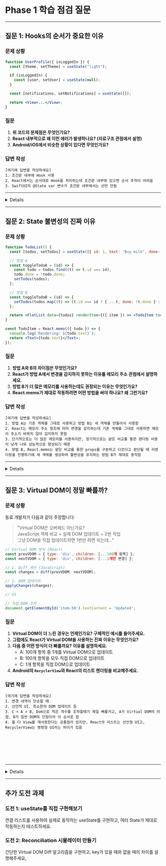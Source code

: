 # Phase 1 학습 점검 질문

---

## 질문 1: Hooks의 순서가 중요한 이유

### 문제 상황

```jsx
function UserProfile({ isLoggedIn }) {
  const [theme, setTheme] = useState("light");

  if (isLoggedIn) {
    const [user, setUser] = useState(null);
  }

  const [notifications, setNotifications] = useState([]);

  return <View>...</View>;
}
```

### 질문

1. **위 코드의 문제점은 무엇인가요?**
2. **React 내부적으로 왜 이런 에러가 발생하나요? (자료구조 관점에서 설명)**
3. **Android/iOS에서 비슷한 상황이 있다면 무엇인가요?**

### 답변 작성

```
[여기에 답변을 작성하세요]
1. 조건문 내부에 Hook 사용
2. React에서는 순서대로 Hook을 처리하는데 조건문 내부에 있으면 순서 추적이 어려움
3. SwiftUI의 @State var 변수가 조건문 내부에서는 선언 안됨
```

---

<details>

### 1. 문제점

조건문(`if`) 안에서 `useState`를 호출하고 있습니다. 이는 **Hooks의 규칙**을 위반합니다.

### 2. React 내부 동작 원리

**Hook은 연결 리스트로 저장됩니다:**

```javascript
// 첫 번째 렌더링 (isLoggedIn = true)
Fiber.memoizedState → Hook1(theme) → Hook2(user) → Hook3(notifications)

// 두 번째 렌더링 (isLoggedIn = false)
Fiber.memoizedState → Hook1(theme) → Hook2(notifications)
                                      ↑
                              user 대신 notifications를 가져옴!
```

**문제 발생 과정:**

```javascript
// updateWorkInProgressHook 함수
function updateWorkInProgressHook() {
  // 현재 Hook 위치에서 다음 Hook을 가져옴
  nextCurrentHook = currentHook.next;

  // 순서대로 가져오기 때문에
  // Hook이 건너뛰어지면 엉뚱한 값을 가져옴!
}
```

React는 Hook을 **인덱스나 이름이 아닌 순서**로 추적합니다:

- 컴포넌트 렌더링 시 Hook 체인을 처음부터 순회
- `currentHook`을 다음 Hook으로 이동하며 값 반환
- 순서가 바뀌면 잘못된 Hook의 값을 가져옴

### 3. Native와 비교

**Android - ViewModel의 LiveData 순서:**

```kotlin
class MyViewModel : ViewModel() {
    // 이건 괜찮음: 순서가 바뀌어도 이름으로 접근
    val theme = MutableLiveData("light")
    val user = if (isLoggedIn) MutableLiveData<User>() else null
    val notifications = MutableLiveData<List<String>>()
}

// 사용
viewModel.theme.observe(...)  // 이름으로 접근
viewModel.user?.observe(...)
```

**차이점:**

- Android: **이름 기반** 접근 → 순서 무관
- React Hooks: **위치 기반** 접근 → 순서 중요

**iOS - SwiftUI:**

SwiftUI의 `@State`도 비슷한 제약이 있습니다:

```swift
struct ContentView: View {
    @State private var theme = "light"

    // ❌ 조건부 @State는 안됨
    if isLoggedIn {
        @State private var user: User? // 컴파일 에러
    }
}
```

### 올바른 해결책

```jsx
function UserProfile({ isLoggedIn }) {
  const [theme, setTheme] = useState("light");
  const [user, setUser] = useState(null); // 항상 선언
  const [notifications, setNotifications] = useState([]);

  // 조건부로 사용하는 것은 OK
  useEffect(() => {
    if (isLoggedIn) {
      fetchUser().then(setUser);
    } else {
      setUser(null);
    }
  }, [isLoggedIn]);

  return <View>...</View>;
}
```

**핵심 원칙:**

- Hook은 **항상 최상위**에서 선언
- **조건부 사용**은 Hook 내부 로직에서 처리

</details>

---

## 질문 2: State 불변성의 진짜 이유

### 문제 상황

```jsx
function TodoList() {
  const [todos, setTodos] = useState([{ id: 1, text: "Buy milk", done: false }]);

  // 방법 A
  const toggleTodoA = (id) => {
    const todo = todos.find((t) => t.id === id);
    todo.done = !todo.done;
    setTodos(todos);
  };

  // 방법 B
  const toggleTodoB = (id) => {
    setTodos(todos.map((t) => (t.id === id ? { ...t, done: !t.done } : t)));
  };

  return <FlatList data={todos} renderItem={({ item }) => <TodoItem todo={item} />} />;
}

const TodoItem = React.memo(({ todo }) => {
  console.log(`Rendering: ${todo.text}`);
  return <Text>{todo.text}</Text>;
});
```

### 질문

1. **방법 A와 B의 차이점은 무엇인가요?**
2. **React가 방법 A에서 변경을 감지하지 못하는 이유를 메모리 주소 관점에서 설명하세요.**
3. **방법 B가 더 많은 메모리를 사용하는데도 권장되는 이유는 무엇인가요?**
4. **React.memo가 제대로 작동하려면 어떤 방법을 써야 하나요? 왜 그런가요?**

### 답변 작성

```
[여기에 답변을 작성하세요]
1. 방법 A는 기존 객체를 그대로 사용하고 방법 B는 새 객체를 만들어서 사용함
2. React는 메모리 주소 참조에 따라 변경을 감지하는데 기존 객체를 그대로 사용하면 메모리 주소가 바뀌지 않아 감지하지 못함
3. 단기적으로는 더 많은 메모리를 사용하지만, 장기적으로는 얕은 비교를 통한 렌더링 비용이 낮게 나와 성능적으로 향상되기 때문
4. 방법 B, React.memo는 얕은 비교를 통한 props를 구분하고 다르다고 판단될 때 리렌더링을 진행하기에 새 객체를 생성하여 불변성을 유지하는 방법 B가 제대로 동작함
```

---

<details>

### 1. 방법 A vs B 차이점

**방법 A (변경, Mutation):**

- 기존 객체를 **직접 수정**
- 배열 참조는 그대로 유지

**방법 B (불변성, Immutability):**

- **새로운 객체와 배열** 생성
- 참조가 변경됨

### 2. React가 변경을 감지하지 못하는 이유

**메모리 구조:**

```javascript
// 초기 상태
메모리 주소: 0x1000
todos = [
  { id: 1, done: false } ← 주소: 0x2000
]

// 방법 A 실행 후
메모리 주소: 0x1000 (동일!)
todos = [
  { id: 1, done: true } ← 주소: 0x2000 (동일!)
]

// 방법 B 실행 후
메모리 주소: 0x3000 (변경!)
todos = [
  { id: 1, done: true } ← 주소: 0x4000 (변경!)
]
```

**React의 비교 로직:**

```javascript
// dispatchSetState 내부 (간소화)
function dispatchSetState(fiber, queue, action) {
  const currentState = queue.lastRenderedState;
  const eagerState = basicStateReducer(currentState, action);

  // Object.is로 얕은 비교
  if (Object.is(eagerState, currentState)) {
    return; // 리렌더링 스킵!
  }

  scheduleUpdateOnFiber(fiber);
}
```

```javascript
// 방법 A
Object.is(todos, todos) → true
// 같은 참조! → 리렌더링 안 함!

// 방법 B
Object.is(newTodos, todos) → false
// 다른 참조! → 리렌더링!
```

**왜 얕은 비교를 사용하나?**

깊은 비교(Deep Comparison)는 비용이 너무 큽니다:

```javascript
// 깊은 비교 (O(n) - 느림)
function deepEqual(a, b) {
  if (a.length !== b.length) return false;
  for (let i = 0; i < a.length; i++) {
    if (!deepEqual(a[i], b[i])) return false;
  }
  return true;
}

// 얕은 비교 (O(1) - 빠름)
function shallowEqual(a, b) {
  return a === b; // 참조만 비교
}
```

### 3. 방법 B가 권장되는 이유 (메모리 vs 성능)

**메모리 사용:**

```javascript
// 방법 A: 메모리 재사용
메모리 사용량: 기존 객체 + 0

// 방법 B: 새 객체 생성
메모리 사용량: 기존 객체 + 새 객체
```

하지만 **실제로는 방법 B가 더 효율적**입니다!

**이유 1: 정확한 변경 감지**

```javascript
// 방법 A: 항상 전체 재렌더링
- TodoItem 1 렌더링
- TodoItem 2 렌더링 (변경 안됨에도!)
- TodoItem 3 렌더링 (변경 안됨에도!)

// 방법 B: 변경된 것만 재렌더링
- TodoItem 1 렌더링
- TodoItem 2 스킵 (참조 동일)
- TodoItem 3 스킵 (참조 동일)
```

**이유 2: Time Travel Debugging**

```javascript
// 불변성 유지 → 모든 상태 히스토리 보존
[
  state1, // 이전 상태
  state2, // 중간 상태
  state3, // 현재 상태
];

// Redux DevTools에서 시간 여행 가능!
```

**이유 3: Garbage Collection**

JavaScript 엔진이 사용하지 않는 객체를 자동으로 정리:

```javascript
// 이전 객체: 아무도 참조 안함 → GC가 자동 제거
// 새 객체: 현재 상태가 참조 → 유지
```

### 4. React.memo와의 관계

**방법 A를 사용하면:**

```jsx
const TodoItem = React.memo(({ todo }) => {
  console.log(`Rendering: ${todo.text}`);
  return <Text>{todo.text}</Text>;
});

// 방법 A 실행
toggleTodoA(1);

// React.memo의 비교
prevProps.todo === nextProps.todo
0x2000 === 0x2000 → true

// 결과: 리렌더링 스킵!
// 문제: 화면이 업데이트 안됨! 🐛
```

**방법 B를 사용하면:**

```jsx
// 방법 B 실행
toggleTodoB(1);

// React.memo의 비교
// 변경된 항목
prevProps.todo === nextProps.todo
0x2000 === 0x4000 → false → 리렌더링 ✅

// 변경 안된 항목
prevProps.todo === nextProps.todo
0x2100 === 0x2100 → true → 스킵 ✅
```

**핵심:**

- React.memo는 **얕은 비교** 사용
- 불변성을 지켜야 **정확한 최적화** 가능
- 변경된 부분만 리렌더링 → **전체 성능 향상**

### Android와 비교

**Android - RecyclerView DiffUtil:**

```kotlin
class TodoDiffCallback(
    private val oldList: List<Todo>,
    private val newList: List<Todo>
) : DiffUtil.Callback() {

    override fun areItemsTheSame(oldPos: Int, newPos: Int): Boolean {
        // ID 비교
        return oldList[oldPos].id == newList[newPos].id
    }

    override fun areContentsTheSame(oldPos: Int, newPos: Int): Boolean {
        // 내용 깊은 비교 (비용이 큼!)
        return oldList[oldPos] == newList[newPos]
    }
}
```

**React는 더 효율적:**

- 참조 비교만으로 변경 감지 (O(1))
- 개발자가 불변성 보장하면 DiffUtil 불필요

</details>

---

## 질문 3: Virtual DOM이 정말 빠를까?

### 문제 상황

동료 개발자가 다음과 같이 주장합니다:

> "Virtual DOM은 오버헤드 아닌가요?  
> JavaScript 객체 비교 + 실제 DOM 업데이트 = 2번 작업  
> 그냥 DOM을 직접 업데이트하면 1번만 하면 되는데..."

```javascript
// Virtual DOM 방식 (React)
const prevVDOM = { type: 'div', children: [...100개 항목] };
const nextVDOM = { type: 'div', children: [...1개만 변경] };

// 1. Diff 계산 (JavaScript)
const changes = diff(prevVDOM, nextVDOM);

// 2. DOM 업데이트
applyChanges(changes);

// VS

// 직접 DOM 조작
document.getElementById('item-50').textContent = 'Updated';
```

### 질문

1. **Virtual DOM이 더 느린 경우는 언제인가요? 구체적인 예시를 들어주세요.**
2. **그럼에도 React가 Virtual DOM을 사용하는 진짜 이유는 무엇인가요?**
3. **다음 중 어떤 방식이 더 빠를까요? 이유를 설명하세요.**
   - A: 100개 항목 중 1개를 Virtual DOM으로 업데이트
   - B: 100개 항목을 모두 직접 DOM으로 업데이트
   - C: 1개 항목을 직접 DOM으로 업데이트
4. **Android의 `RecyclerView`와 React의 리스트 렌더링을 비교해주세요.**

### 답변 작성

```
[여기에 답변을 작성하세요]
1. 변경 내역이 단순할 때
2. 선언적 UI, 최소한의 DOM 업데이트 등
3. C < A < B, Dom으로 적은 개수를 조작할때가 제일 빠를거고, A가 Virtual DOM의 이점, B가 일반 DOM의 단점이라 이 순서로 함 
4. 둘 다 View를 재사용한다는 공통점이 있지만, React의 리스트는 선언형 UI고, RecyclerView는 명령형 UI라는 차이가 있음








```

---

<details>

### 1. Virtual DOM이 더 느린 경우

**경우 1: 단일 DOM 조작**

```javascript
// 직접 DOM 조작 (빠름)
document.getElementById("count").textContent = "42";
// 비용: DOM 접근(1) + 업데이트(1) = 2

// React (느림)
setCount(42);
// 비용: setState(1) + Diff(1) + Reconciliation(1) + DOM 업데이트(1) = 4
```

**결론:** 단순한 업데이트는 직접 DOM이 빠름!

**경우 2: 정적 콘텐츠**

```jsx
// React
<View>
  <Text>회사 소개</Text>
  <Text>연락처: 02-1234-5678</Text>
  <Text>주소: ...</Text>
</View>
// 변경이 없는데도 Reconciliation 비용 발생
```

**경우 3: 애니메이션**

```javascript
// requestAnimationFrame + Canvas (빠름)
function animate() {
  ctx.clearRect(0, 0, width, height);
  ctx.fillRect(x, y, 50, 50);
  x += 1;
  requestAnimationFrame(animate);
}

// React (느림)
function AnimatedBox() {
  const [x, setX] = useState(0);

  useEffect(() => {
    const timer = setInterval(() => {
      setX((prev) => prev + 1); // 리렌더링 발생!
    }, 16);
  }, []);

  return <View style={{ left: x }} />;
  // 초당 60번 Reconciliation!
}
```

### 2. 그럼에도 Virtual DOM을 사용하는 이유

**이유 1: 복잡한 업데이트의 최적화**

```javascript
// 직접 DOM 조작 - 휴먼 에러 발생
function updateList(items) {
  // 문제: 어떤 항목이 변경/추가/삭제되었는지 직접 추적
  const container = document.getElementById("list");

  // 옵션 A: 전체 재생성 (느림)
  container.innerHTML = "";
  items.forEach((item) => {
    const div = document.createElement("div");
    div.textContent = item.text;
    container.appendChild(div);
  });

  // 옵션 B: 수동 비교 (복잡)
  const existingItems = container.children;
  items.forEach((item, index) => {
    if (!existingItems[index]) {
      // 추가
      const div = document.createElement("div");
      div.textContent = item.text;
      container.appendChild(div);
    } else if (existingItems[index].textContent !== item.text) {
      // 수정
      existingItems[index].textContent = item.text;
    }
  });
  // 삭제 처리는...?
}

// React - 자동 최적화
function List({ items }) {
  return items.map((item) => <Text key={item.id}>{item.text}</Text>);
}
// React가 알아서 최소 변경만 적용!
```

**이유 2: 선언형 프로그래밍**

```javascript
// 명령형 (직접 DOM)
function updateUserUI(user) {
  if (user.isAdmin) {
    document.getElementById("admin-panel").style.display = "block";
    document.getElementById("user-menu").classList.add("admin");
  } else {
    document.getElementById("admin-panel").style.display = "none";
    document.getElementById("user-menu").classList.remove("admin");
  }

  document.getElementById("username").textContent = user.name;

  if (user.avatar) {
    document.getElementById("avatar").src = user.avatar;
  }

  // 상태가 복잡해질수록 관리 지옥...
}

// 선언형 (React)
function UserUI({ user }) {
  return (
    <View>
      {user.isAdmin && <AdminPanel />}
      <Menu className={user.isAdmin ? "admin" : ""} />
      <Text>{user.name}</Text>
      {user.avatar && <Image src={user.avatar} />}
    </View>
  );
}
// 현재 상태만 선언! React가 알아서 업데이트
```

**이유 3: 배치 업데이트**

```javascript
// 직접 DOM - Reflow 3번 발생
function updateThree() {
  div1.style.height = "100px"; // Reflow 1
  div2.style.width = "200px"; // Reflow 2
  div3.textContent = "Hi"; // Reflow 3
  // 매우 느림!
}

// React - Reflow 1번
function Component() {
  setHeight(100);
  setWidth(200);
  setText("Hi");
  // React가 모아서 한 번에 적용 (Commit Phase)
}
```

### 3. 성능 비교

**A: 100개 중 1개를 Virtual DOM으로 업데이트**

```javascript
비용 분석:
- Diff 계산: 100개 비교 = O(100)
- DOM 업데이트: 1개만 = O(1)
총 비용: O(100) + O(1) = O(100)

하지만 Diff는 JavaScript (빠름)
실제 비용: ~0.1ms (Diff) + 0.5ms (DOM) = 0.6ms
```

**B: 100개 모두 직접 DOM 업데이트**

```javascript
비용 분석:
- DOM 업데이트: 100개 = O(100)
- Reflow/Repaint: 여러 번 발생

실제 비용: 100 * 0.5ms + Reflow = ~50ms
```

**C: 1개 항목 직접 DOM 업데이트**

```javascript
비용 분석:
- DOM 업데이트: 1개 = O(1)
- Reflow/Repaint: 1번

실제 비용: ~0.5ms
```

**결론:**

```
C (0.5ms) < A (0.6ms) << B (50ms)
       ↑          ↑
   가장 빠름   거의 비슷    매우 느림
```

**하지만 실제 앱에서는:**

- C는 어떤 1개를 업데이트할지 수동으로 추적해야 함 (복잡!)
- A는 React가 자동으로 1개만 업데이트 (간단!)
- 개발 생산성 vs 0.1ms 차이 → React 승리!

### 4. RecyclerView vs React 리스트

**Android - RecyclerView:**

```kotlin
class TodoAdapter(private val todos: List<Todo>)
    : RecyclerView.Adapter<TodoViewHolder>() {

    override fun onCreateViewHolder(parent: ViewGroup, viewType: Int): TodoViewHolder {
        // View 재사용 풀에서 가져옴 (또는 생성)
        val view = LayoutInflater.from(parent.context)
            .inflate(R.layout.todo_item, parent, false)
        return TodoViewHolder(view)
    }

    override fun onBindViewHolder(holder: TodoViewHolder, position: Int) {
        // 재사용된 View에 새 데이터 바인딩
        holder.bind(todos[position])
    }

    override fun getItemCount() = todos.size
}

// 업데이트
adapter.notifyItemChanged(position)  // 수동으로 위치 지정
adapter.notifyDataSetChanged()       // 전체 재렌더링 (느림)

// DiffUtil 사용 (권장)
val diffResult = DiffUtil.calculateDiff(TodoDiffCallback(oldList, newList))
diffResult.dispatchUpdatesTo(adapter)
```

**React - FlatList:**

```jsx
function TodoList({ todos }) {
  return (
    <FlatList
      data={todos}
      keyExtractor={(item) => item.id.toString()}
      renderItem={({ item }) => <TodoItem todo={item} />}
    />
  );
}

const TodoItem = React.memo(({ todo }) => <Text>{todo.text}</Text>);

// 업데이트
setTodos(newTodos); // 자동으로 Diff 계산!
```

**비교:**

| 기능              | RecyclerView           | React FlatList           |
| ----------------- | ---------------------- | ------------------------ |
| **View 재사용**   | ✅ ViewHolder 풀       | ✅ Virtual DOM 재사용    |
| **Diff 계산**     | 🔶 수동 (DiffUtil)     | ✅ 자동 (Reconciliation) |
| **업데이트 추적** | 🔶 수동 (notifyItem\*) | ✅ 자동 (setState)       |
| **메모리 효율**   | ✅ 매우 좋음           | ✅ 좋음                  |
| **개발 편의성**   | 🔶 보일러플레이트 많음 | ✅ 간단                  |

**유사점:**

1. **Windowing (가상화)**

   - RecyclerView: 화면에 보이는 View만 생성
   - FlatList: 화면에 보이는 컴포넌트만 렌더링

2. **재사용**

   - RecyclerView: ViewHolder 재사용
   - React: Virtual DOM 노드 재사용

3. **Key의 중요성**
   - RecyclerView: `getItemId()` 구현
   - React: `key` prop 필수

**차이점:**

```kotlin
// RecyclerView: 위치 기반
adapter.notifyItemMoved(fromPosition, toPosition)
// 개발자가 직접 위치 추적

// React: ID 기반
setTodos(reorderedTodos)
// key로 자동 추적
```

### 핵심 교훈

**Virtual DOM의 가치는 성능이 아니라:**

1. **개발자 경험 (DX)**
   - 선언형 UI
   - 상태만 관리하면 UI는 자동 업데이트
2. **유지보수성**
   - 버그 적음
   - 코드 읽기 쉬움
3. **일관된 최적화**
   - 수동 최적화 불필요
   - React가 알아서 최소 변경 적용

**Dan Abramov (React 핵심 개발자)의 말:**

> "Virtual DOM은 '충분히 빠름'을 보장합니다.  
> 대부분의 경우 성능 걱정 없이 앱을 만들 수 있죠.  
> 진짜 가치는 생산성입니다."

</details>

---

## 추가 도전 과제

### 도전 1: useState를 직접 구현해보기

연결 리스트를 사용하여 실제로 동작하는 useState를 구현하고, 여러 State가 제대로 작동하는지 테스트하세요.

### 도전 2: Reconciliation 시뮬레이터 만들기

간단한 Virtual DOM Diff 알고리즘을 구현하고, key가 있을 때와 없을 때의 차이를 설명해주세요,
